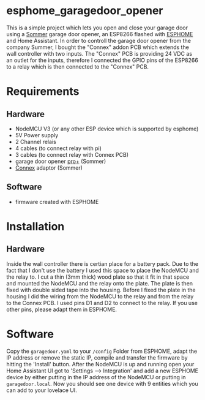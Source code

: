 # esphome_garagedoor_opener

This is a simple project which lets you open and close your garage door using a [Sommer](https://www.sommer.eu/en-GB/) garage door opener, an ESP8266 flashed with [ESPHOME](https://www.esphome.io) and Home Assistant.
In order to controll the garage door opener from the company Summer, I bought the "Connex" addon PCB which extends the wall controller with two inputs. The "Connex" PCB is providing 24 VDC as an outlet for the inputs, therefore I connected the GPIO pins of the ESP8266 to a relay which is then connected to the "Connex" PCB. 

# Requirements
## Hardware
* NodeMCU V3 (or any other ESP device which is supported by esphome)
* 5V Power supply
* 2 Channel relais
* 4 cables (to connect relay with pi)
* 3 cables (to connect relay with Connex PCB)
* garage door opener [pro+](https://www.sommer.eu/en-GB/pro-base.html) (Sommer) 
* [Connex](https://www.sommer-shops.eu/de/conex.html) adaptor (Sommer)

## Software
* firmware created with ESPHOME

# Installation
## Hardware

Inside the wall controller there is certian place for a battery pack. Due to the fact that I don't use the battery I used this space to place the NodeMCU and the relay to. I cut a thin (3mm thick) wood plate so that it fit in that space and mounted the NodeMCU and the relay onto the plate. The plate is then fixed with double sided tape into the housing. Before I fixed the plate in the housing I did the wiring from the NodeMCU to the relay and from the relay to the Connex PCB. I used pins D1 and D2 to connect to the relay. If you use other pins, please adapt them  in  ESPHOME.

# Software
Copy the `garagedoor.yaml` to your `/config` Folder from ESPHOME, adapt the IP address or remove the static IP, compile and transfer the firmware by hitting the 'Install' button. After the NodeMCU is up and running open your Home Assistant UI got to 'Settings --> Integration' and add a new ESPHOME device by either putting in the IP address of the NodeMCU or putting in `garagedoor.local`. Now you should see one device with 9 entities which you can add to your lovelace UI.

